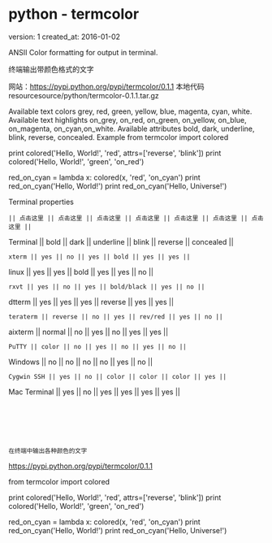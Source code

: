 # python - termcolor

version:  1
created_at:  2016-01-02


ANSII Color formatting for output in terminal.

终端输出带颜色格式的文字

网站：https://pypi.python.org/pypi/termcolor/0.1.1
本地代码  resourcesource/python/termcolor-0.1.1.tar.gz


Available text colors
grey, red, green, yellow, blue, magenta, cyan, white.
Available text highlights
on_grey, on_red, on_green, on_yellow, on_blue, on_magenta, on_cyan,on_white.
Available attributes
bold, dark, underline, blink, reverse, concealed.
Example
from termcolor import colored

print colored('Hello, World!', 'red', attrs=['reverse', 'blink'])
print colored('Hello, World!', 'green', 'on_red')

red_on_cyan = lambda x: colored(x, 'red', 'on_cyan')
print red_on_cyan('Hello, World!')
print red_on_cyan('Hello, Universe!')

Terminal properties

~~~~~~~~~~~~~~~~~~~~~~~~~~~~~~~~~
|| 点击这里 || 点击这里 || 点击这里 || 点击这里 || 点击这里 || 点击这里 || 点击这里 ||
~~~~~~~~~~~~~~~~~~~~~~~~~~~~~~~~~
Terminal || bold || dark || underline || blink || reverse || concealed ||
~~~~~~~~~~~~~~~~~~~~~~~~~~~~~~~~~
xterm || yes || no || yes || bold || yes || yes ||
~~~~~~~~~~~~~~~~~~~~~~~~~~~~~~~~~
linux || yes || yes || bold || yes || yes || no ||
~~~~~~~~~~~~~~~~~~~~~~~~~~~~~~~~~
rxvt || yes || no || yes || bold/black || yes || no ||
~~~~~~~~~~~~~~~~~~~~~~~~~~~~~~~~~
dtterm || yes || yes || yes || reverse || yes || yes ||
~~~~~~~~~~~~~~~~~~~~~~~~~~~~~~~~~
teraterm || reverse || no || yes || rev/red || yes || no ||
~~~~~~~~~~~~~~~~~~~~~~~~~~~~~~~~~
aixterm || normal || no || yes || no || yes || yes ||
~~~~~~~~~~~~~~~~~~~~~~~~~~~~~~~~~
PuTTY || color || no || yes || no || yes || no ||
~~~~~~~~~~~~~~~~~~~~~~~~~~~~~~~~~
Windows || no || no || no || no || yes || no ||
~~~~~~~~~~~~~~~~~~~~~~~~~~~~~~~~~
Cygwin SSH || yes || no || color || color || color || yes ||
~~~~~~~~~~~~~~~~~~~~~~~~~~~~~~~~~
Mac Terminal || yes || no || yes || yes || yes || yes ||
~~~~~~~~~~~~~~~~~~~~~~~~~~~~~~~~~






在终端中输出各种颜色的文字

~~~~~~~~~~~~~~~~~~~~~~~~~~~~~~~~~
https://pypi.python.org/pypi/termcolor/0.1.1



from termcolor import colored

print colored('Hello, World!', 'red', attrs=['reverse', 'blink'])
print colored('Hello, World!', 'green', 'on_red')

red_on_cyan = lambda x: colored(x, 'red', 'on_cyan')
print red_on_cyan('Hello, World!')
print red_on_cyan('Hello, Universe!')



